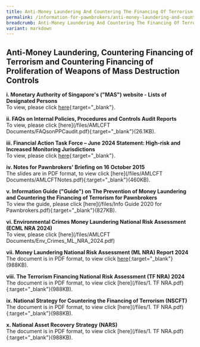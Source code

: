 ```yaml
---
title: Anti-Money Laundering And Countering The Financing Of Terrorism
permalink: /information-for-pawnbrokers/anti-money-laundering-and-countering-the-financing-of-terrorism/
breadcrumb: Anti-Money Laundering And Countering The Financing Of Terrorism
variant: markdown
---
```

Anti-Money Laundering, Countering Financing of Terrorism and Countering Financing of Proliferation of Weapons of Mass Destruction Controls
---

**i. Monetary Authority of Singapore's ("MAS") website - Lists of Designated Persons** <br>
To view, please click [here](http://www.mas.gov.sg/Regulations-and-Financial-Stability/Anti-Money-Laundering-Countering-The-Financing-Of-Terrorism-And-Targeted-Financial-Sanctions/Targeted-Financial-Sanctions/Lists-of-Designated-Individuals-and-Entities.aspx){:target="_blank"}.<br>

**ii. FAQs on Internal Policies, Procedures and Controls Audit Reports** <br>
To view, please click [here](/files/AMLCFT Documents/FAQsonPPCaudit.pdf){:target="_blank"}(26.1KB).<br>

**iii. Financial Action Task Force – June 2024 Statement: High-risk and Increased Monitoring Jurisdictions** <br>
To view, please click [here]( https://www.mas.gov.sg/publications/fatf-statement/2024/june-2024-fatf-statement){:target="_blank"}.<br>   

**iv. Notes for Pawnbrokers' Briefing on 16 October 2015** <br>
The slides are in PDF format, to view click [here](/files/AMLCFT Documents/AMLCFTNotes.pdf){:target="_blank"}(460KB).<br>

**v. Information Guide ("Guide") on The Prevention of Money Laundering and Countering the Financing of Terrorism for Pawnbrokers** <br>
To view the guide, please click [here](/files/Info Guide 2020 for Pawnbrokers.pdf){:target="_blank"}(827KB).<br>

**vi. Environmental Crimes Money Laundering National Risk Assessment (ECML NRA 2024)** <br>
To view, please click [here](/files/AMLCFT Documents/Env_Crimes_ML_NRA_2024.pdf)<br>

**vii. Money Laundering National Risk Assessment (ML NRA) Report 2024** <br>
The document is in PDF format, to view click [here](/files/Money_Laundering_National_Risk_Assessment_2024.pdf){:target="_blank"}(988KB).<br>

**viii. The Terrorism Financing National Risk Assessment (TF NRA) 2024** <br>
The document is in PDF format, to view click [here](/files/1. TF NRA.pdf){:target="_blank"}(988KB).<br>

**ix. National Strategy for Countering the Financing of Terrorism (NSCFT)** <br>
The document is in PDF format, to view click [here](/files/1. TF NRA.pdf){:target="_blank"}(988KB).<br>

**x. National Asset Recovery Strategy (NARS)** <br>
The document is in PDF format, to view click [here](/files/1. TF NRA.pdf){:target="_blank"}(988KB).<br>